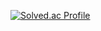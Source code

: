 [![Solved.ac Profile](http://mazassumnida.wtf/api/v2/generate_badge?boj=1000jjj)](https://solved.ac/1000jjj/)

